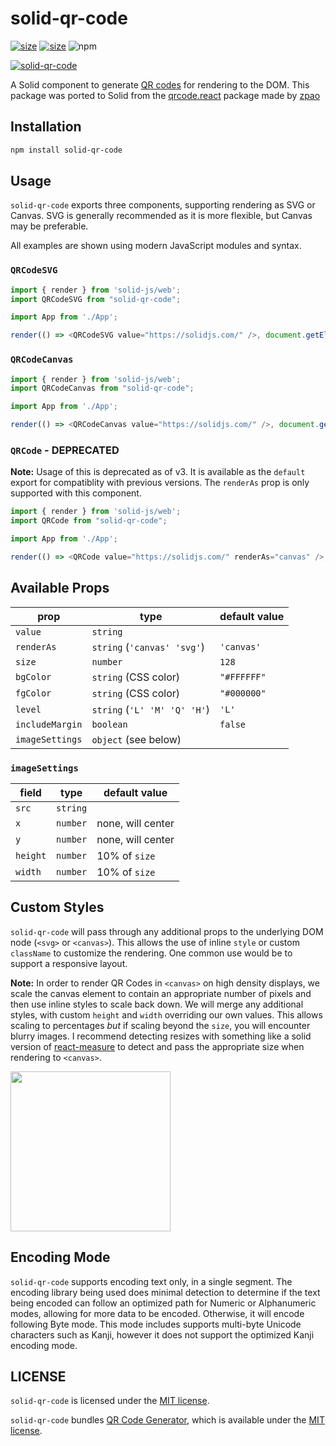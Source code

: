 # solid-qr-code

>

[![size](https://img.shields.io/bundlephobia/minzip/solid-qr-code?style=for-the-badge)](https://bundlephobia.com/package/solid-qr-code)
[![size](https://img.shields.io/npm/v/solid-qr-code?style=for-the-badge)](https://www.npmjs.com/package/solid-qr-code)
![npm](https://img.shields.io/npm/dw/solid-qr-code?style=for-the-badge)

[download-image]: https://img.shields.io/npm/dm/solid-qr-code.svg
[download-url]: https://npmjs.org/package/solid-qr-code

[![solid-qr-code](https://nodei.co/npm/solid-qr-code.png)](https://npmjs.org/package/solid-qr-code)

A Solid component to generate [QR codes](http://en.wikipedia.org/wiki/QR_code) for rendering to the DOM. This package was ported to Solid from the [qrcode.react](https://github.com/zpao/qrcode.react) package made by [zpao](https://github.com/zpao)

## Installation

```sh
npm install solid-qr-code
```

## Usage

`solid-qr-code` exports three components, supporting rendering as SVG or Canvas. SVG is generally recommended as it is more flexible, but Canvas may be preferable.

All examples are shown using modern JavaScript modules and syntax.

### `QRCodeSVG`

```js
import { render } from 'solid-js/web';
import QRCodeSVG from "solid-qr-code";

import App from './App';

render(() => <QRCodeSVG value="https://solidjs.com/" />, document.getElementById('root') as HTMLElement);
```

### `QRCodeCanvas`

```js
import { render } from 'solid-js/web';
import QRCodeCanvas from "solid-qr-code";

import App from './App';

render(() => <QRCodeCanvas value="https://solidjs.com/" />, document.getElementById('root') as HTMLElement);
```

### `QRCode` - **DEPRECATED**

**Note:** Usage of this is deprecated as of v3. It is available as the `default` export for compatiblity with previous versions. The `renderAs` prop is only supported with this component.

```js
import { render } from 'solid-js/web';
import QRCode from "solid-qr-code";

import App from './App';

render(() => <QRCode value="https://solidjs.com/" renderAs="canvas" />, document.getElementById('root') as HTMLElement);
```

## Available Props

| prop            | type                         | default value |
| --------------- | ---------------------------- | ------------- |
| `value`         | `string`                     |
| `renderAs`      | `string` (`'canvas' 'svg'`)  | `'canvas'`    |
| `size`          | `number`                     | `128`         |
| `bgColor`       | `string` (CSS color)         | `"#FFFFFF"`   |
| `fgColor`       | `string` (CSS color)         | `"#000000"`   |
| `level`         | `string` (`'L' 'M' 'Q' 'H'`) | `'L'`         |
| `includeMargin` | `boolean`                    | `false`       |
| `imageSettings` | `object` (see below)         |               |

### `imageSettings`

| field    | type     | default value     |
| -------- | -------- | ----------------- |
| `src`    | `string` |
| `x`      | `number` | none, will center |
| `y`      | `number` | none, will center |
| `height` | `number` | 10% of `size`     |
| `width`  | `number` | 10% of `size`     |

## Custom Styles

`solid-qr-code` will pass through any additional props to the underlying DOM node (`<svg>` or `<canvas>`). This allows the use of inline `style` or custom `className` to customize the rendering. One common use would be to support a responsive layout.

**Note:** In order to render QR Codes in `<canvas>` on high density displays, we scale the canvas element to contain an appropriate number of pixels and then use inline styles to scale back down. We will merge any additional styles, with custom `height` and `width` overriding our own values. This allows scaling to percentages _but_ if scaling beyond the `size`, you will encounter blurry images. I recommend detecting resizes with something like a solid version of [react-measure](https://github.com/souporserious/react-measure) to detect and pass the appropriate size when rendering to `<canvas>`.

<img src="qrcode.png" height="256" width="256">

## Encoding Mode

`solid-qr-code` supports encoding text only, in a single segment. The encoding library being used does minimal detection to determine if the text being encoded can follow an optimized path for Numeric or Alphanumeric modes, allowing for more data to be encoded. Otherwise, it will encode following Byte mode. This mode includes supports multi-byte Unicode characters such as Kanji, however it does not support the optimized Kanji encoding mode.

## LICENSE

`solid-qr-code` is licensed under the [MIT license](LICENSE).

`solid-qr-code` bundles [QR Code Generator](https://www.nayuki.io/page/qr-code-generator-library), which is available under the [MIT license](src/third-party/qrcodegen/LICENSE).
